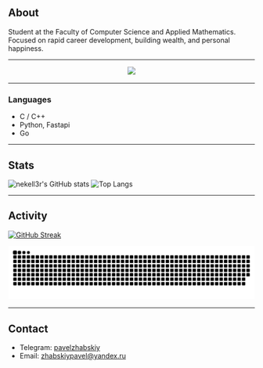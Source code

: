 ## About

Student at the Faculty of Computer Science and Applied Mathematics.  
Focused on rapid career development, building wealth, and personal happiness.

---

<p align="center">
  <img src="https://c.tenor.com/ZtuVwa_2f1oAAAAd/tenor.gif" width="1000"/>
</p>

---

### Languages
- C / C++
- Python, Fastapi
- Go

---

## Stats

![nekell3r's GitHub stats](https://github-readme-stats.vercel.app/api?username=nekell3r&show_icons=true&theme=tokyonight&hide_title=true)
![Top Langs](https://github-readme-stats.vercel.app/api/top-langs/?username=nekell3r&layout=compact&theme=tokyonight)

---

## Activity

[![GitHub Streak](https://streak-stats.demolab.com?user=nekell3r&theme=tokyonight&hide_border=true)](https://git.io/streak-stats)

![snake](https://raw.githubusercontent.com/platane/platane/output/github-contribution-grid-snake-dark.svg)

---

## Contact

- Telegram: [pavelzhabskiy](https://t.me/pavelzhabskiy)
- Email: zhabskiypavel@yandex.ru


